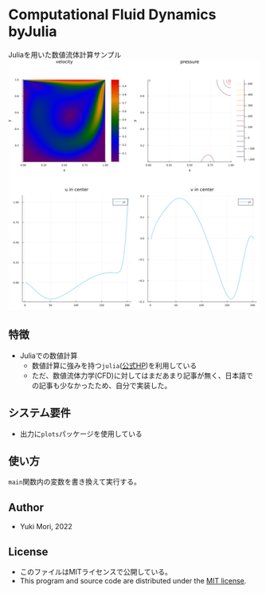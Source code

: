 # Computational Fluid Dynamics byJulia
Juliaを用いた数値流体計算サンプル
![sample](readme.png) 
## 特徴
- Juliaでの数値計算
    - 数値計算に強みを持つ`julia`([公式HP](https://julialang.org/))を利用している
    - ただ、数値流体力学(CFD)に対してはまだあまり記事が無く、日本語での記事も少なかったため、自分で実装した。

## システム要件
- 出力に`plots`パッケージを使用している

## 使い方
`main`関数内の変数を書き換えて実行する。

## Author
- Yuki Mori, 2022

## License
- このファイルはMITライセンスで公開している。
- This program and source code are distributed under the [MIT license](https://opensource.org/licenses/MIT).